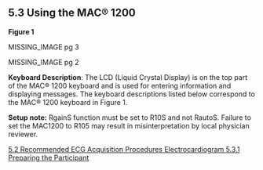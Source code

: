 ## 5.3 Using the MAC® 1200

**Figure 1**

MISSING_IMAGE pg 3

MISSING_IMAGE pg 2

**Keyboard Description**: The LCD (Liquid Crystal Display) is on the top part of the MAC® 1200 keyboard and is used for
entering information and displaying messages. The keyboard descriptions listed below correspond to the MAC® 1200 keyboard in Figure 1.

**Setup note:** RgainS function must be set to R10S and not RautoS. Failure to set the MAC1200 to R105 may result in misinterpretation by local physician reviewer.


<div class="center">
<div class="btn-group">
  <a href=":pages_path:/manuals/ecg/5-02-recommended-ecg-acquisition.md" class="btn btn-default">
    <span class="glyphicon glyphicon-chevron-left"></span>
    5.2 Recommended ECG Acquisition Procedures
  </a>

  <a href=":pages_path:/manuals/ecg" class="btn btn-default">
    <span class="glyphicon glyphicon-chevron-up"></span>
    Electrocardiogram
  </a>

  <a href=":pages_path:/manuals/ecg/5-03-01-preparing-ppt.md" class="btn btn-success">
    5.3.1 Preparing the Participant
    <span class="glyphicon glyphicon-chevron-right"></span>
  </a>
</div>
</div>